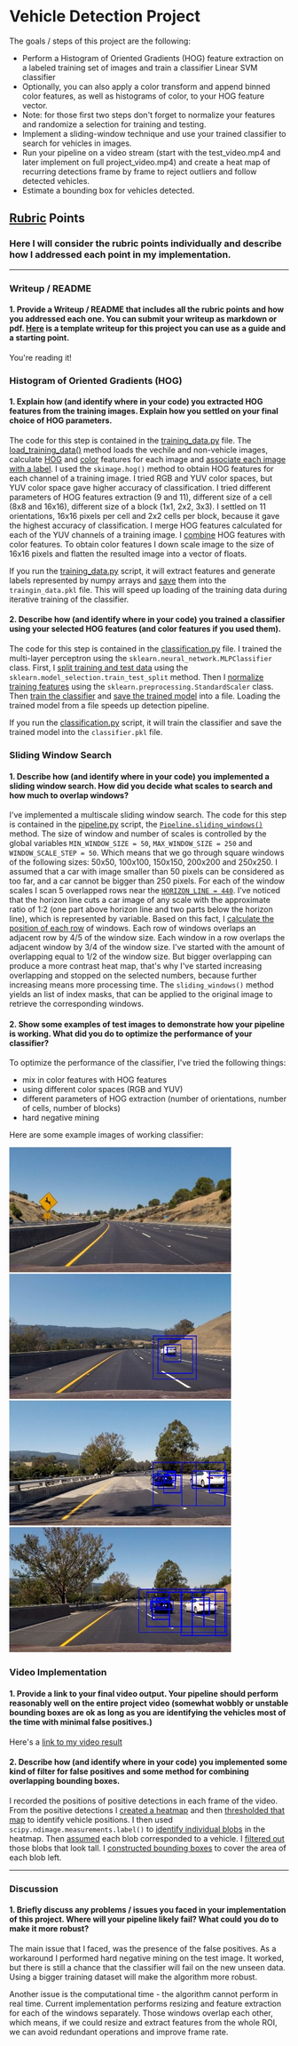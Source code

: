 # Vehicle Detection Project

The goals / steps of this project are the following:

* Perform a Histogram of Oriented Gradients (HOG) feature extraction on a labeled training set of images and train a classifier Linear SVM classifier
* Optionally, you can also apply a color transform and append binned color features, as well as histograms of color, to your HOG feature vector. 
* Note: for those first two steps don't forget to normalize your features and randomize a selection for training and testing.
* Implement a sliding-window technique and use your trained classifier to search for vehicles in images.
* Run your pipeline on a video stream (start with the test_video.mp4 and later implement on full project_video.mp4) and create a heat map of recurring detections frame by frame to reject outliers and follow detected vehicles.
* Estimate a bounding box for vehicles detected.

[//]: # (Image References)
[image1]: ./examples/car_not_car.png
[image2]: ./examples/HOG_example.jpg
[image3]: ./examples/sliding_windows.jpg
[image4]: ./examples/sliding_window.jpg
[image5]: ./examples/bboxes_and_heat.png
[image6]: ./examples/labels_map.png
[image7]: ./examples/output_bboxes.png
[video1]: ./project_video.mp4

## [Rubric](https://review.udacity.com/#!/rubrics/513/view) Points
### Here I will consider the rubric points individually and describe how I addressed each point in my implementation.  

---
### Writeup / README

#### 1. Provide a Writeup / README that includes all the rubric points and how you addressed each one.  You can submit your writeup as markdown or pdf.  [Here](https://github.com/udacity/CarND-Vehicle-Detection/blob/master/writeup_template.md) is a template writeup for this project you can use as a guide and a starting point.  

You're reading it!

### Histogram of Oriented Gradients (HOG)

#### 1. Explain how (and identify where in your code) you extracted HOG features from the training images. Explain how you settled on your final choice of HOG parameters.

The code for this step is contained in the [training_data.py] file. The
[load_training_data()] method loads the vechile and non-vehicle images,
calculate [HOG][calculate_hog_features] and [color][calculate_color_features]
features for each image and [associate each image with a label].
I used the `skimage.hog()` method to obtain HOG features for each channel of
a training image. I tried RGB and YUV color spaces, but YUV color space gave
higher accuracy of classification. I tried different parameters of HOG
features extraction (9 and 11), different size of a cell (8x8 and 16x16),
different size of a block (1x1, 2x2, 3x3). I settled on 11 orientations,
16x16 pixels per cell and 2x2 cells per block, because it gave the highest
accuracy of classification. I merge HOG features calculated for each of
the YUV channels of a training image. I [combine][combine_features] HOG
features with color features. To obtain color features I down scale image
to the size of 16x16 pixels and flatten the resulted image into a vector
of floats.

If you run the [training_data.py] script, it will extract features and
generate labels represented by numpy arrays and [save][save_training_data]
them into the `traingin_data.pkl` file. This will speed up loading of
the training data during iterative training of the classifier.

[training_data.py]: ./training_data.py
[load_training_data()]: https://github.com/mode89/CarND-Vehicle-Detection/blob/master/training_data.py#L11
[calculate_hog_features]: https://github.com/mode89/CarND-Vehicle-Detection/blob/master/training_data.py#L46
[calculate_color_features]: https://github.com/mode89/CarND-Vehicle-Detection/blob/master/training_data.py#L56
[associate each image with a label]: https://github.com/mode89/CarND-Vehicle-Detection/blob/master/training_data.py#L37
[save_training_data]: https://github.com/mode89/CarND-Vehicle-Detection/blob/master/training_data.py#L67
[combine_features]: https://github.com/mode89/CarND-Vehicle-Detection/blob/master/training_data.py#L44

#### 2. Describe how (and identify where in your code) you trained a classifier using your selected HOG features (and color features if you used them).

The code for this step is contained in the [classification.py] file. I
trained the multi-layer perceptron using the `sklearn.neural_network.MLPClassifier`
class. First, I [split training and test data] using the `sklearn.model_selection.train_test_split`
method. Then I [normalize training features] using the `sklearn.preprocessing.StandardScaler`
class. Then [train the classifier] and [save the trained model] into a file.
Loading the trained model from a file speeds up detection pipeline.

If you run the [classification.py] script, it will train the classifier and
save the trained model into the `classifier.pkl` file.

[classification.py]: ./classification.py
[split training and test data]: https://github.com/mode89/CarND-Vehicle-Detection/blob/master/classification.py#L14
[normalize training features]: https://github.com/mode89/CarND-Vehicle-Detection/blob/master/classification.py#L19
[train the classifier]: https://github.com/mode89/CarND-Vehicle-Detection/blob/master/classification.py#L24
[save the trained model]: https://github.com/mode89/CarND-Vehicle-Detection/blob/master/classification.py#L37

### Sliding Window Search

#### 1. Describe how (and identify where in your code) you implemented a sliding window search.  How did you decide what scales to search and how much to overlap windows?

I've implemented a multiscale sliding window search. The code for this step
is contained in the [pipeline.py] script, the [`Pipeline.sliding_windows()`]
method. The size of window and number of scales is controlled by the global
variables `MIN_WINDOW_SIZE = 50`, `MAX_WINDOW_SIZE = 250` and
`WINDOW_SCALE_STEP = 50`. Which means that we go through square windows of
the following sizes: 50x50, 100x100, 150x150, 200x200 and 250x250. I assumed
that a car with image smaller than 50 pixels can be considered as too far,
and a car cannot be bigger than 250 pixels. For each of the window scales
I scan 5 overlapped rows near the [`HORIZON_LINE = 440`][horizon_line]. I've
noticed that the horizon line cuts a car image of any scale with the
approximate ratio of 1:2 (one part above horizon line and two parts below
the horizon line), which is represented by variable. Based on this fact,
I [calculate the position of each row] of windows. Each row of windows
overlaps an adjacent row by 4/5 of the window size. Each window in a row
overlaps the adjacent window by 3/4 of the window size. I've started with
the amount of overlapping equal to 1/2 of the window size. But bigger
overlapping can produce a more contrast heat map, that's why I've started
increasing overlapping and stopped on the selected numbers, because further
increasing means more processing time. The `sliding_windows()` method yields
an list of index masks, that can be applied to the original image to
retrieve the corresponding windows.

[pipeline.py]: ./pipeline.py
[`Pipeline.sliding_windows()`]: https://github.com/mode89/CarND-Vehicle-Detection/blob/master/pipeline.py#L18
[horizon_line]: https://github.com/mode89/CarND-Vehicle-Detection/blob/master/pipeline.py#L11
[calculate the position of each row]: https://github.com/mode89/CarND-Vehicle-Detection/blob/master/pipeline.py#L29

#### 2. Show some examples of test images to demonstrate how your pipeline is working.  What did you do to optimize the performance of your classifier?

To optimize the performance of the classifier, I've tried the following
things:
* mix in color features with HOG features
* using different color spaces (RGB and YUV)
* different parameters of HOG extraction (number of orientations, number of
  cells, number of blocks)
* hard negative mining

Here are some example images of working classifier:

![test2](./output_images/test2.jpg)
![test2](./output_images/test3.jpg)
![test2](./output_images/test4.jpg)
![test2](./output_images/test6.jpg)

### Video Implementation

#### 1. Provide a link to your final video output.  Your pipeline should perform reasonably well on the entire project video (somewhat wobbly or unstable bounding boxes are ok as long as you are identifying the vehicles most of the time with minimal false positives.)
Here's a [link to my video result](./project_video.mp4)


#### 2. Describe how (and identify where in your code) you implemented some kind of filter for false positives and some method for combining overlapping bounding boxes.

I recorded the positions of positive detections in each frame of the video.
From the positive detections I [created a heatmap] and then [thresholded that map]
to identify vehicle positions. I then used `scipy.ndimage.measurements.label()`
to [identify individual blobs] in the heatmap. Then [assumed] each blob
corresponded to a vehicle. I [filtered out] those blobs that look tall.
I [constructed bounding boxes] to cover the area of each blob left.

[created a heatmap]: https://github.com/mode89/CarND-Vehicle-Detection/blob/master/pipeline.py#L45
[thresholded that map]: https://github.com/mode89/CarND-Vehicle-Detection/blob/master/pipeline.py#L50
[identify individual blobs]: https://github.com/mode89/CarND-Vehicle-Detection/blob/master/pipeline.py#L51
[assumed]: https://github.com/mode89/CarND-Vehicle-Detection/blob/master/pipeline.py#L64
[filtered out]: https://github.com/mode89/CarND-Vehicle-Detection/blob/master/pipeline.py#L68
[constructed bounding boxes]: https://github.com/mode89/CarND-Vehicle-Detection/blob/master/pipeline.py#L53

---

### Discussion

#### 1. Briefly discuss any problems / issues you faced in your implementation of this project.  Where will your pipeline likely fail?  What could you do to make it more robust?

The main issue that I faced, was the presence of the false positives. As a
workaround I performed hard negative mining on the test image. It worked,
but there is still a chance that the classifier will fail on the new unseen
data. Using a bigger training dataset will make the algorithm more robust.

Another issue is the computational time - the algorithm cannot perform in
real time. Current implementation performs resizing and feature extraction
for each of the windows separately. Those windows overlap each other, which
means, if we could resize and extract features from the whole ROI, we can
avoid redundant operations and improve frame rate.
